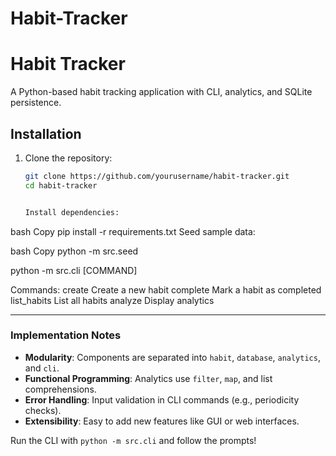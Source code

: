 # Habit-Tracker



# Habit Tracker

A Python-based habit tracking application with CLI, analytics, and SQLite persistence.

## Installation

1. Clone the repository:
   ```bash
   git clone https://github.com/yourusername/habit-tracker.git
   cd habit-tracker


   Install dependencies:

bash
Copy
pip install -r requirements.txt
Seed sample data:

bash
Copy
python -m src.seed




python -m src.cli [COMMAND]

Commands:
  create     Create a new habit
  complete   Mark a habit as completed
  list_habits  List all habits
  analyze    Display analytics



  
---

### **Implementation Notes**
- **Modularity**: Components are separated into `habit`, `database`, `analytics`, and `cli`.
- **Functional Programming**: Analytics use `filter`, `map`, and list comprehensions.
- **Error Handling**: Input validation in CLI commands (e.g., periodicity checks).
- **Extensibility**: Easy to add new features like GUI or web interfaces.

Run the CLI with `python -m src.cli` and follow the prompts!
